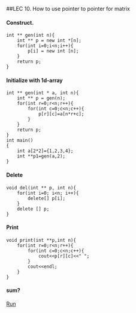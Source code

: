 ##LEC 10.
How to use pointer to pointer for matrix
#### Construct.
```
int ** gen(int n){
    int ** p = new int *[n];
    for(int i=0;i<n;i++){
        p[i] = new int [n];
    }
    return p;
}
```
#### Initialize with 1d-array
```
int ** gen(int * a, int n){
    int ** p = gen(n);
    for(int r=0;r<n;r++){
        for(int c=0;c<n;c++){
            p[r][c]=a[n*r+c];
        }
    }
    return p;
}
int main()
{
    int a[2*2]={1,2,3,4};
    int **p1=gen(a,2);
}
```
#### Delete
```
void del(int ** p, int n){
    for(int i=0; i<n; i++){
        delete[] p[i];
    }
    delete [] p;
}
```
#### Print
```
void print(int **p,int n){
    for(int r=0;r<n;r++){
        for(int c=0;c<n;c++){
            cout<<p[r][c]<<" ";
        }
        cout<<endl;
    }
}
```
#### sum?


[Run](http://cpp.sh/7cdh)







